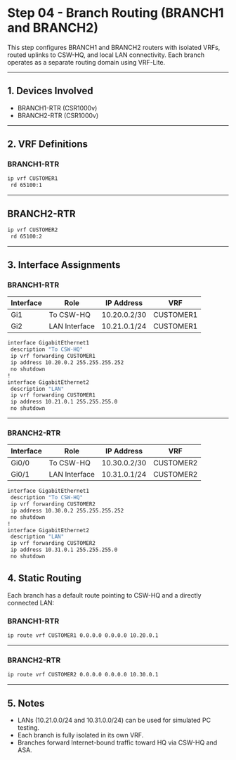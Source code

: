 # Step 04 - Branch Routing (BRANCH1 and BRANCH2)

This step configures BRANCH1 and BRANCH2 routers with isolated VRFs, routed uplinks to CSW-HQ, and local LAN connectivity. Each branch operates as a separate routing domain using VRF-Lite.

---

## 1. Devices Involved

- BRANCH1-RTR (CSR1000v)
- BRANCH2-RTR (CSR1000v)

---

## 2. VRF Definitions

### BRANCH1-RTR
```bash
ip vrf CUSTOMER1
 rd 65100:1
```

---

## BRANCH2-RTR
```bash
ip vrf CUSTOMER2
 rd 65100:2
```

---

## 3. Interface Assignments

### BRANCH1-RTR

| Interface | Role          | IP Address   | VRF       |
| --------- | ------------- | ------------ | --------- |
| Gi1       | To CSW-HQ     | 10.20.0.2/30 | CUSTOMER1 |
| Gi2       | LAN Interface | 10.21.0.1/24 | CUSTOMER1 |

```bash
interface GigabitEthernet1
 description "To CSW-HQ"
 ip vrf forwarding CUSTOMER1
 ip address 10.20.0.2 255.255.255.252
 no shutdown
!
interface GigabitEthernet2
 description "LAN"
 ip vrf forwarding CUSTOMER1
 ip address 10.21.0.1 255.255.255.0
 no shutdown
```

---

### BRANCH2-RTR

| Interface | Role          | IP Address   | VRF       |
| --------- | ------------- | ------------ | --------- |
| Gi0/0     | To CSW-HQ     | 10.30.0.2/30 | CUSTOMER2 |
| Gi0/1     | LAN Interface | 10.31.0.1/24 | CUSTOMER2 |

```bash
interface GigabitEthernet1
 description "To CSW-HQ"
 ip vrf forwarding CUSTOMER2
 ip address 10.30.0.2 255.255.255.252
 no shutdown
!
interface GigabitEthernet2
 description "LAN"
 ip vrf forwarding CUSTOMER2
 ip address 10.31.0.1 255.255.255.0
 no shutdown
```

## 4. Static Routing

Each branch has a default route pointing to CSW-HQ and a directly connected LAN:

### BRANCH1-RTR
```bash
ip route vrf CUSTOMER1 0.0.0.0 0.0.0.0 10.20.0.1
```

---

### BRANCH2-RTR
```bash
ip route vrf CUSTOMER2 0.0.0.0 0.0.0.0 10.30.0.1
```

---

## 5. Notes
- LANs (10.21.0.0/24 and 10.31.0.0/24) can be used for simulated PC testing.
- Each branch is fully isolated in its own VRF.
- Branches forward Internet-bound traffic toward HQ via CSW-HQ and ASA.